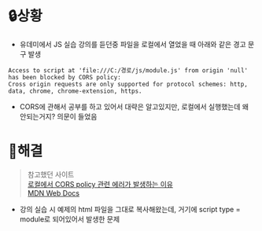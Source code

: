 # :lock:상황
* 유데미에서 JS 실습 강의를 듣던중 파일을 로컬에서 열었을 때 아래와 같은 경고 문구 발생

```
Access to script at 'file:///C:/경로/js/module.js' from origin 'null' has been blocked by CORS policy:   
Cross origin requests are only supported for protocol schemes: http, data, chrome, chrome-extension, https.   
```

* CORS에 관해서 공부를 하고 있어서 대략은 알고있지만, 로컬에서 실행했는데 왜 안되는거지? 의문이 들었음

# :key:해결
> 참고했던 사이트   
> [로컬에서 CORS policy 관련 에러가 발생하는 이유](https://velog.io/@takeknowledge/%EB%A1%9C%EC%BB%AC%EC%97%90%EC%84%9C-CORS-policy-%EA%B4%80%EB%A0%A8-%EC%97%90%EB%9F%AC%EA%B0%80-%EB%B0%9C%EC%83%9D%ED%95%98%EB%8A%94-%EC%9D%B4%EC%9C%A0-3gk4gyhreu)   
> [MDN Web Docs](https://developer.mozilla.org/ko/docs/Web/JavaScript/Guide/Modules)   
* 강의 실습 시 예제의 html 파일을 그대로 복사해왔는데, 거기에 script type = module로 되어있어서 발생한 문제

